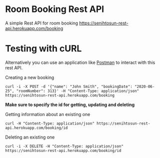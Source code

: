 # Room Booking Rest API
A simple Rest API for room booking
https://senihtosun-rest-api.herokuapp.com/booking

# Testing with cURL
Alternatively you can use an application like [Postman](https://postman.com) to interact with this rest API.


Creating a new booking
```
curl -i -X POST -d '{"name": "John Smith", "bookingDate": "2020-06-25", "roomNumber": 313}' -H "Content-Type: application/json" https://senihtosun-rest-api.herokuapp.com/booking

```

**Make sure to specify the id for getting, updating and deleting**

Getting information about an existing one
```
curl -H "Content-Type: application/json" https://senihtosun-rest-api.herokuapp.com/booking/id
```

Deleting an existing one

```
curl -i -X DELETE -H "Content-Type: application/json" https://senihtosun-rest-api.herokuapp.com/booking/id

```


